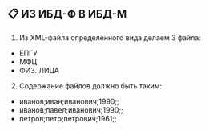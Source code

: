 ## 📋 ИЗ ИБД-Ф В ИБД-М

1. Из XML-файла определенного вида делаем 3 файла:
- ЕПГУ
- МФЦ
- ФИЗ. ЛИЦА

2. Содержание файлов должно быть таким:
- иванов;иван;иванович;1990;;
- иванов;павел;иванович;1990;;
- петров;петр;петрович;1961;;